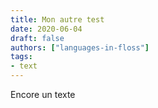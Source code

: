 ```yaml
---
title: Mon autre test
date: 2020-06-04
draft: false
authors: ["languages-in-floss"]
tags:
- text
---
```


Encore un texte
